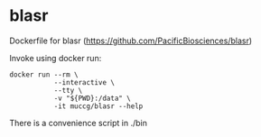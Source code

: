 blasr
=====

Dockerfile for blasr (https://github.com/PacificBiosciences/blasr)

Invoke using docker run:

```
docker run --rm \
           --interactive \
           --tty \
           -v "${PWD}:/data" \
           -it muccg/blasr --help
```

There is a convenience script in ./bin
